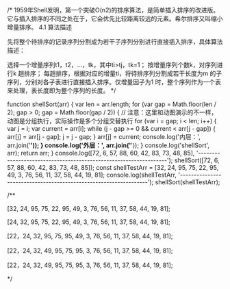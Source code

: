 /*
1959年Shell发明，第一个突破O(n2)的排序算法，是简单插入排序的改进版。它与插入排序的不同之处在于，它会优先比较距离较远的元素。希尔排序又叫缩小增量排序。
4.1 算法描述

先将整个待排序的记录序列分割成为若干子序列分别进行直接插入排序，具体算法描述：

选择一个增量序列t1，t2，…，tk，其中ti>tj，tk=1；
按增量序列个数k，对序列进行k 趟排序；
每趟排序，根据对应的增量ti，将待排序列分割成若干长度为m 的子序列，分别对各子表进行直接插入排序。仅增量因子为1 时，整个序列作为一个表来处理，表长度即为整个序列的长度。
*/

function shellSort(arr) {
    var len = arr.length;
    for (var gap = Math.floor(len / 2); gap > 0; gap = Math.floor(gap / 2)) {
        // 注意：这里和动图演示的不一样，动图是分组执行，实际操作是多个分组交替执行
        for (var i = gap; i < len; i++) {
            var j = i;
            var current = arr[i];
            while (j - gap >= 0 && current < arr[j - gap]) {
                arr[j] = arr[j - gap];
                j = j - gap;
            }
            arr[j] = current;
            console.log('内层：', arr.join('__'));
        }
        console.log('外层：', arr.join('__'));
    }
    console.log('shellSort', arr);
    return arr;
}
console.log([72, 6, 57, 88, 60, 42, 83, 73, 48, 85], '------------------------------------------------------------------');
shellSort([72, 6, 57, 88, 60, 42, 83, 73, 48, 85]);
const shellTestArr = [32, 24, 95, 75, 22, 95, 49, 3, 76, 56, 11, 37, 58, 44, 19, 81];
console.log(shellTestArr, '------------------------------------------------------------------');
shellSort(shellTestArr);

/**

[32, 24, 95, 75, 22, 95, 49, 3, 76, 56, 11, 37, 58, 44, 19, 81];

[24, 32, 95, 75, 22, 95, 49, 3, 76, 56, 11, 37, 58, 44, 19, 81];

[22，24, 32, 95, 75, 95, 49, 3, 76, 56, 11, 37, 58, 44, 19, 81];

[22，24, 32, 49, 95, 75, 95, 3, 76, 56, 11, 37, 58, 44, 19, 81];

[22，24, 32, 49, 95, 75, 95, 3, 76, 56, 11, 37, 58, 44, 19, 81];

*/
